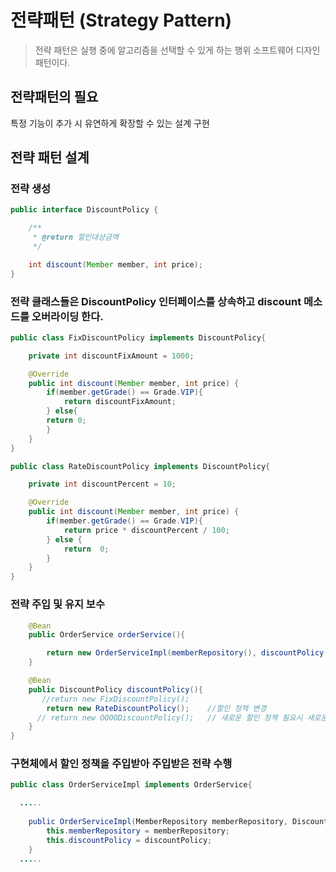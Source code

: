 # 전략패턴 (Strategy Pattern)
>전략 패턴은 실행 중에 알고리즘을 선택할 수 있게 하는 행위 소프트웨어 디자인 패턴이다.
## 전략패턴의 필요
특정 기능이 추가 시 유연하게 확장할 수 있는 설계 구현

## 전략 패턴 설계
### 전략 생성
``` java
public interface DiscountPolicy {

    /**
     * @return 할인대상금액
     */

    int discount(Member member, int price);
}
```
### 전략 클래스들은 DiscountPolicy 인터페이스를 상속하고 discount 메소드를 오버라이딩 한다.
``` java
public class FixDiscountPolicy implements DiscountPolicy{

    private int discountFixAmount = 1000;

    @Override
    public int discount(Member member, int price) {
        if(member.getGrade() == Grade.VIP){
            return discountFixAmount;
        } else{
        return 0;
        }
    }
}
```
``` java
public class RateDiscountPolicy implements DiscountPolicy{

    private int discountPercent = 10;

    @Override
    public int discount(Member member, int price) {
        if(member.getGrade() == Grade.VIP){
            return price * discountPercent / 100;
        } else {
            return  0;
        }
    } 
}
```
### 전략 주입 및 유지 보수
```java
    @Bean
    public OrderService orderService(){

        return new OrderServiceImpl(memberRepository(), discountPolicy());  // 할인 정책 주입
    }

    @Bean
    public DiscountPolicy discountPolicy(){
       //return new FixDiscountPolicy();
        return new RateDiscountPolicy();    //할인 정책 변경
      // return new OOOODiscountPolicy();   // 새로운 할인 정책 필요시 새로운 전략을 추가해서 주입하기만 하면 된다.
    }
}
```
### 구현체에서 할인 정책을 주입받아 주입받은 전략 수행
``` java
public class OrderServiceImpl implements OrderService{

  .....
  
    public OrderServiceImpl(MemberRepository memberRepository, DiscountPolicy discountPolicy) {
        this.memberRepository = memberRepository;
        this.discountPolicy = discountPolicy;
    }
  .....
  
```
